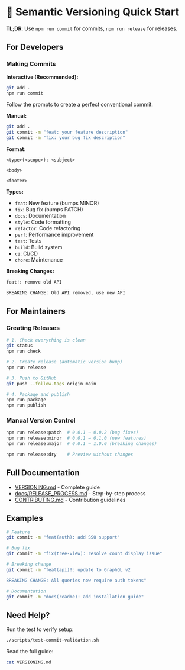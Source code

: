 # 🚀 Semantic Versioning Quick Start

**TL;DR**: Use `npm run commit` for commits, `npm run release` for releases.

## For Developers

### Making Commits

**Interactive (Recommended):**

```bash
git add .
npm run commit
```

Follow the prompts to create a perfect conventional commit.

**Manual:**

```bash
git add .
git commit -m "feat: your feature description"
git commit -m "fix: your bug fix description"
```

**Format:**
```
<type>(<scope>): <subject>

<body>

<footer>
```

**Types:**
- `feat`: New feature (bumps MINOR)
- `fix`: Bug fix (bumps PATCH)
- `docs`: Documentation
- `style`: Code formatting
- `refactor`: Code refactoring
- `perf`: Performance improvement
- `test`: Tests
- `build`: Build system
- `ci`: CI/CD
- `chore`: Maintenance

**Breaking Changes:**
```bash
feat!: remove old API

BREAKING CHANGE: Old API removed, use new API
```

## For Maintainers

### Creating Releases

```bash
# 1. Check everything is clean
git status
npm run check

# 2. Create release (automatic version bump)
npm run release

# 3. Push to GitHub
git push --follow-tags origin main

# 4. Package and publish
npm run package
npm run publish
```

### Manual Version Control

```bash
npm run release:patch  # 0.0.1 → 0.0.2 (bug fixes)
npm run release:minor  # 0.0.1 → 0.1.0 (new features)
npm run release:major  # 0.0.1 → 1.0.0 (breaking changes)

npm run release:dry    # Preview without changes
```

## Full Documentation

- [VERSIONING.md](VERSIONING.md) - Complete guide
- [docs/RELEASE_PROCESS.md](docs/RELEASE_PROCESS.md) - Step-by-step process
- [CONTRIBUTING.md](CONTRIBUTING.md) - Contribution guidelines

## Examples

```bash
# Feature
git commit -m "feat(auth): add SSO support"

# Bug fix
git commit -m "fix(tree-view): resolve count display issue"

# Breaking change
git commit -m "feat(api)!: update to GraphQL v2

BREAKING CHANGE: All queries now require auth tokens"

# Documentation
git commit -m "docs(readme): add installation guide"
```

## Need Help?

Run the test to verify setup:
```bash
./scripts/test-commit-validation.sh
```

Read the full guide:
```bash
cat VERSIONING.md
```

